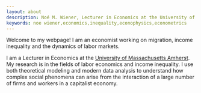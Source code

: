 ```yaml
---
layout: about
description: Noé M. Wiener, Lecturer in Economics at the University of Massachusetts Amherst
keywords: noe wiener,economics,inequality,econophysics,econometrics
---
```


Welcome to my webpage! I am an economist working on migration, income inequality and the dynamics of labor markets.

I am a Lecturer in Economics at the <a href="http://www.umass.edu/economics/">University of Massachusetts Amherst</a>. My research is in the fields of labor economics and income inequality. I use both theoretical modeling and modern data analysis to understand how complex social phenomena can arise from the interaction of a large number of firms and workers in a capitalist economy.
